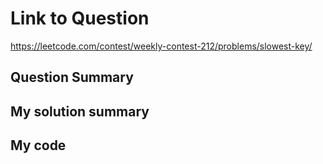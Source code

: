 # Link to Question
https://leetcode.com/contest/weekly-contest-212/problems/slowest-key/

## Question Summary

## My solution summary

## My code

